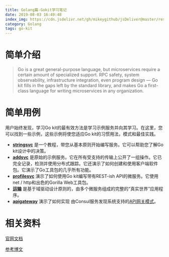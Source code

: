 ```yaml
---
title: Golang篇-Gokit学习笔记
date: 2019-08-03 16:49:48
index_img: https://cdn.jsdelivr.net/gh/mikeygithub/jsDeliver@master/resource/img/go-kit.png
category: Golang
tags: go-kit
---
```


# 简单介绍

>Go is a great general-purpose language, but microservices require a certain amount of specialized support. RPC safety, system observability, infrastructure integration, even program design — Go kit fills in the gaps left by the standard library, and makes Go a first-class language for writing microservices in any organization.

# 简单用例

用户始终发现，学习Go kit的最有效方法是学习示例服务并向其学习。在这里，您可以找到一些示例，这些示例将使您适应Go kit的习惯用法，模式和最佳实践。

- **[stringsvc](https://gokit.io/examples/stringsvc.html)** 是一个教程，带您从基本原则开始编写服务。它可以帮助您了解Go kit设计中的决策。
- **[addsvc](https://github.com/go-kit/kit/blob/master/examples/addsvc)** 是原始的示例服务。它在所有受支持的传输上公开了一组操作。它已完全记录，检测并使用分布式跟踪。它还演示了如何创建和使用客户端软件包。它演示了Go工具包的几乎所有功能。
- **[profilesvc](https://github.com/go-kit/kit/blob/master/examples/profilesvc)** 演示了如何使用Go kit编写带有REST-ish API的微服务。它使用net / http和出色的Gorilla Web工具包。
- **[运输](https://github.com/go-kit/kit/blob/master/examples/shipping)** 是基于域驱动设计原则的，由多个微服务组成的完整的“真实世界”应用程序。
- **[apigateway](https://github.com/go-kit/kit/blob/master/examples/apigateway)** 演示了如何实现 由Consul服务发现系统支持的[API网关模式](http://microservices.io/patterns/apigateway.html)。

# 相关资料

[官网文档](https://gokit.io/)

[参考博文](https://learnku.com/go/t/36923)   


 